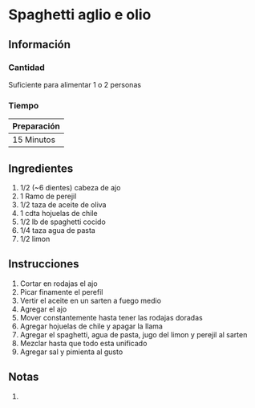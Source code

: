 # Spaghetti aglio e olio

## Información

### Cantidad

Suficiente para alimentar 1 o 2 personas

### Tiempo

| Preparación |
| :--- |
| 15 Minutos |

## Ingredientes

1. 1/2 \(~6 dientes\) cabeza de ajo
2. 1 Ramo de perejil
3. 1/2 taza de aceite de oliva
4. 1 cdta hojuelas de chile
5. 1/2 lb de spaghetti cocido
6. 1/4 taza agua de pasta
7. 1/2 limon

## Instrucciones

1. Cortar en rodajas el ajo
2. Picar finamente el perefil
3. Vertir el aceite en un sarten a fuego medio
4. Agregar el ajo
5. Mover constantemente hasta tener las rodajas doradas
6. Agregar hojuelas de chile y apagar la llama
7. Agregar el spaghetti, agua de pasta, jugo del limon y perejil al sarten
8. Mezclar hasta que todo esta unificado
9. Agregar sal y pimienta al gusto

## Notas

1.

